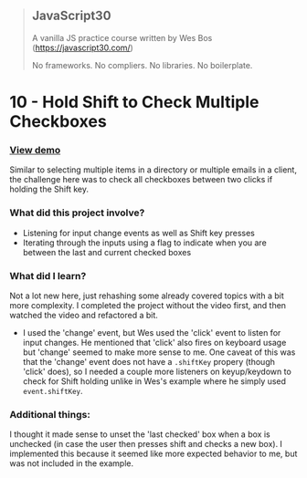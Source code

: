> ## JavaScript30
> A vanilla JS practice course written by Wes Bos (https://javascript30.com/)
>
> No frameworks. No compliers. No libraries. No boilerplate.

# 10 - Hold Shift to Check Multiple Checkboxes

### [View demo](https://willgorham.github.io/javascript30/10%20-%20Hold%20Shift%20to%20Check%20Multiple%20Checkboxes/index.html)

Similar to selecting multiple items in a directory or multiple emails in a client, the challenge here was to check all checkboxes between two clicks if holding the Shift key.

### What did this project involve?

- Listening for input change events as well as Shift key presses
- Iterating through the inputs using a flag to indicate when you are between the last and current checked boxes

### What did I learn?

Not a lot new here, just rehashing some already covered topics with a bit more complexity. I completed the project without the video first, and then watched the video and refactored a bit.

- I used the 'change' event, but Wes used the 'click' event to listen for input changes. He mentioned that 'click' also fires on keyboard usage but 'change' seemed to make more sense to me. One caveat of this was that the 'change' event does not have a `.shiftKey` propery (though 'click' does), so I needed a couple more listeners on keyup/keydown to check for Shift holding unlike in Wes's example where he simply used `event.shiftKey`.

### Additional things:

I thought it made sense to unset the 'last checked' box when a box is unchecked (in case the user then presses shift and checks a new box). I implemented this because it seemed like more expected behavior to me, but was not included in the example.
